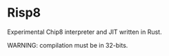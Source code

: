 # Risp8

Experimental Chip8 interpreter and JIT written in Rust.

WARNING: compilation must be in 32-bits.
